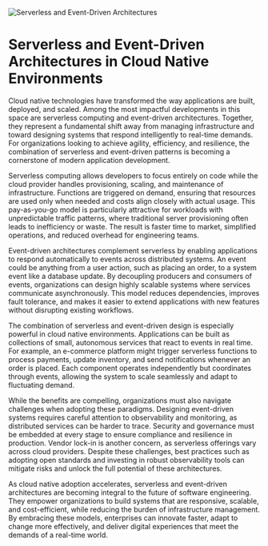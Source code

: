 ![Serverless and Event-Driven Architectures](https://dachou.github.io/assets/20181015-event-driven-arch.png)

# Serverless and Event-Driven Architectures in Cloud Native Environments

Cloud native technologies have transformed the way applications are built, deployed, and scaled. Among the most impactful developments in this space are serverless computing and event-driven architectures. Together, they represent a fundamental shift away from managing infrastructure and toward designing systems that respond intelligently to real-time demands. For organizations looking to achieve agility, efficiency, and resilience, the combination of serverless and event-driven patterns is becoming a cornerstone of modern application development.

Serverless computing allows developers to focus entirely on code while the cloud provider handles provisioning, scaling, and maintenance of infrastructure. Functions are triggered on demand, ensuring that resources are used only when needed and costs align closely with actual usage. This pay-as-you-go model is particularly attractive for workloads with unpredictable traffic patterns, where traditional server provisioning often leads to inefficiency or waste. The result is faster time to market, simplified operations, and reduced overhead for engineering teams.

Event-driven architectures complement serverless by enabling applications to respond automatically to events across distributed systems. An event could be anything from a user action, such as placing an order, to a system event like a database update. By decoupling producers and consumers of events, organizations can design highly scalable systems where services communicate asynchronously. This model reduces dependencies, improves fault tolerance, and makes it easier to extend applications with new features without disrupting existing workflows.

The combination of serverless and event-driven design is especially powerful in cloud native environments. Applications can be built as collections of small, autonomous services that react to events in real time. For example, an e-commerce platform might trigger serverless functions to process payments, update inventory, and send notifications whenever an order is placed. Each component operates independently but coordinates through events, allowing the system to scale seamlessly and adapt to fluctuating demand.

While the benefits are compelling, organizations must also navigate challenges when adopting these paradigms. Designing event-driven systems requires careful attention to observability and monitoring, as distributed services can be harder to trace. Security and governance must be embedded at every stage to ensure compliance and resilience in production. Vendor lock-in is another concern, as serverless offerings vary across cloud providers. Despite these challenges, best practices such as adopting open standards and investing in robust observability tools can mitigate risks and unlock the full potential of these architectures.

As cloud native adoption accelerates, serverless and event-driven architectures are becoming integral to the future of software engineering. They empower organizations to build systems that are responsive, scalable, and cost-efficient, while reducing the burden of infrastructure management. By embracing these models, enterprises can innovate faster, adapt to change more effectively, and deliver digital experiences that meet the demands of a real-time world.
